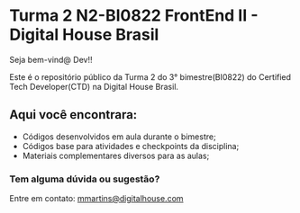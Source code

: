 # Turma 2 N2-BI0822 FrontEnd II - Digital House Brasil

Seja bem-vind@ Dev!!

Este é o repositório público da Turma 2 do 3° bimestre(BI0822) do Certified Tech Developer(CTD) na Digital House Brasil.

## Aqui você encontrara:
- Códigos desenvolvidos em aula durante o bimestre;
- Códigos base para atividades e checkpoints da disciplina;
- Materiais complementares diversos para as aulas;

### Tem alguma dúvida ou sugestão?
Entre em contato: mmartins@digitalhouse.com